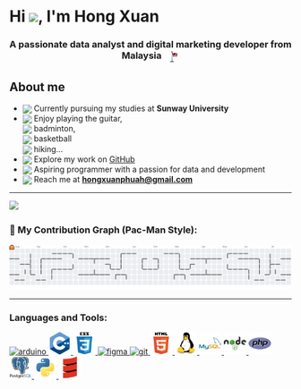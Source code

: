 <h1 align="centre">Hi <img src="https://emojis.slackmojis.com/emojis/images/1643514812/8268/blob-hype.gif?1643514812" width="40" />, I'm Hong Xuan</h1>

<h3 align="center">
  A passionate data analyst and digital marketing developer from Malaysia
  <img src="https://raw.githubusercontent.com/GaryPhuah/GaryPhuah/main/MalaysiaPixelFlag.png"
       alt="Malaysia Flag"
       height="24"
       style="image-rendering: pixelated; vertical-align: -8px; margin-left: 4px;" />
</h3>

## About me
- <img src="https://emojis.slackmojis.com/emojis/images/1646202024/54804/university.png?1646202024" width="20" align="absmiddle" /> Currently pursuing my studies at **Sunway University**
- <img src="https://emojis.slackmojis.com/emojis/images/1643516132/21562/guitar.gif?1643516132" width="20" align="absmiddle" /> Enjoy playing the guitar,  
  <img src="https://emojis.slackmojis.com/emojis/images/1647276207/56108/badminton.gif?1647276207" width="20" align="absmiddle" /> badminton,  
  <img src="https://emojis.slackmojis.com/emojis/images/1643515849/18647/basketball.gif?1643515849" width="20" align="absmiddle" /> basketball   
  <img src="https://emojis.slackmojis.com/emojis/images/1643516331/23682/hiking.gif?1643516331" width="20" align="absmiddle" /> hiking...
- <img src="https://emojis.slackmojis.com/emojis/images/1643515359/13772/cat_computer.gif?1643515359" width="20" align="absmiddle" /> Explore my work on [GitHub](https://github.com/GaryPhuah)
- <img src="https://emojis.slackmojis.com/emojis/images/1643514532/5264/coding.gif?1643514532" width="20" align="absmiddle" /> Aspiring programmer with a passion for data and development
- <img src="https://emojis.slackmojis.com/emojis/images/1645051490/53192/mail.gif?1645051490" width="20" align="absmiddle"/> Reach me at **hongxuanphuah@gmail.com**

---


[![](https://pixel-profile.vercel.app/api/github-stats?username=GaryPhuah&theme=road_trip&pixelate_avatar=false)](https://github.com/GaryPhuah)


<h3 align="left">👾 My Contribution Graph (Pac-Man Style):</h3>

<picture>
  <source media="(prefers-color-scheme: dark)" srcset="https://raw.githubusercontent.com/GaryPhuah/GaryPhuah/output/pacman-contribution-graph-dark.svg">
  <source media="(prefers-color-scheme: light)" srcset="https://raw.githubusercontent.com/GaryPhuah/GaryPhuah/output/pacman-contribution-graph.svg">
  <img alt="Pac-Man contribution graph" src="https://raw.githubusercontent.com/GaryPhuah/GaryPhuah/output/pacman-contribution-graph.svg">
</picture>

---

<h3 align="left">Languages and Tools:</h3>
<p align="left"> <a href="https://www.arduino.cc/" target="_blank" rel="noreferrer"> <img src="https://cdn.worldvectorlogo.com/logos/arduino-1.svg" alt="arduino" width="40" height="40"/> </a> <a href="https://www.w3schools.com/cpp/" target="_blank" rel="noreferrer"> <img src="https://raw.githubusercontent.com/devicons/devicon/master/icons/cplusplus/cplusplus-original.svg" alt="cplusplus" width="40" height="40"/> </a> <a href="https://www.w3schools.com/css/" target="_blank" rel="noreferrer"> <img src="https://raw.githubusercontent.com/devicons/devicon/master/icons/css3/css3-original-wordmark.svg" alt="css3" width="40" height="40"/> </a> <a href="https://www.figma.com/" target="_blank" rel="noreferrer"> <img src="https://www.vectorlogo.zone/logos/figma/figma-icon.svg" alt="figma" width="40" height="40"/> </a> <a href="https://git-scm.com/" target="_blank" rel="noreferrer"> <img src="https://www.vectorlogo.zone/logos/git-scm/git-scm-icon.svg" alt="git" width="40" height="40"/> </a> <a href="https://www.w3.org/html/" target="_blank" rel="noreferrer"> <img src="https://raw.githubusercontent.com/devicons/devicon/master/icons/html5/html5-original-wordmark.svg" alt="html5" width="40" height="40"/> </a> <a href="https://www.linux.org/" target="_blank" rel="noreferrer"> <img src="https://raw.githubusercontent.com/devicons/devicon/master/icons/linux/linux-original.svg" alt="linux" width="40" height="40"/> </a> <a href="https://www.mysql.com/" target="_blank" rel="noreferrer"> <img src="https://raw.githubusercontent.com/devicons/devicon/master/icons/mysql/mysql-original-wordmark.svg" alt="mysql" width="40" height="40"/> </a> <a href="https://nodejs.org" target="_blank" rel="noreferrer"> <img src="https://raw.githubusercontent.com/devicons/devicon/master/icons/nodejs/nodejs-original-wordmark.svg" alt="nodejs" width="40" height="40"/> </a> <a href="https://www.php.net" target="_blank" rel="noreferrer"> <img src="https://raw.githubusercontent.com/devicons/devicon/master/icons/php/php-original.svg" alt="php" width="40" height="40"/> </a> <a href="https://www.postgresql.org" target="_blank" rel="noreferrer"> <img src="https://raw.githubusercontent.com/devicons/devicon/master/icons/postgresql/postgresql-original-wordmark.svg" alt="postgresql" width="40" height="40"/> </a> <a href="https://www.python.org" target="_blank" rel="noreferrer"> <img src="https://raw.githubusercontent.com/devicons/devicon/master/icons/python/python-original.svg" alt="python" width="40" height="40"/> </a> <a href="https://www.scala-lang.org" target="_blank" rel="noreferrer"> <img src="https://raw.githubusercontent.com/devicons/devicon/master/icons/scala/scala-original.svg" alt="scala" width="40" height="40"/> </a> </p>
